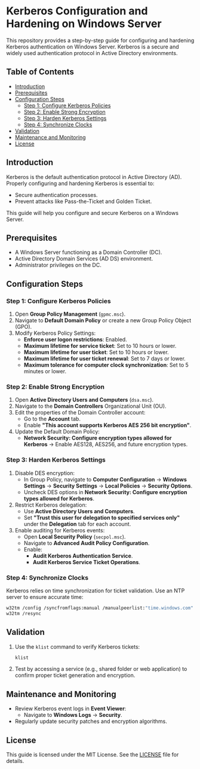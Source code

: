 # Kerberos Configuration and Hardening on Windows Server

This repository provides a step-by-step guide for configuring and hardening Kerberos authentication on Windows Server. Kerberos is a secure and widely used authentication protocol in Active Directory environments.

## Table of Contents
- [Introduction](#introduction)
- [Prerequisites](#prerequisites)
- [Configuration Steps](#configuration-steps)
  - [Step 1: Configure Kerberos Policies](#step-1-configure-kerberos-policies)
  - [Step 2: Enable Strong Encryption](#step-2-enable-strong-encryption)
  - [Step 3: Harden Kerberos Settings](#step-3-harden-kerberos-settings)
  - [Step 4: Synchronize Clocks](#step-4-synchronize-clocks)
- [Validation](#validation)
- [Maintenance and Monitoring](#maintenance-and-monitoring)
- [License](#license)

## Introduction
Kerberos is the default authentication protocol in Active Directory (AD). Properly configuring and hardening Kerberos is essential to:
- Secure authentication processes.
- Prevent attacks like Pass-the-Ticket and Golden Ticket.

This guide will help you configure and secure Kerberos on a Windows Server.

## Prerequisites
- A Windows Server functioning as a Domain Controller (DC).
- Active Directory Domain Services (AD DS) environment.
- Administrator privileges on the DC.

## Configuration Steps

### Step 1: Configure Kerberos Policies
1. Open **Group Policy Management** (`gpmc.msc`).
2. Navigate to **Default Domain Policy** or create a new Group Policy Object (GPO).
3. Modify Kerberos Policy Settings:
   - **Enforce user logon restrictions**: Enabled.
   - **Maximum lifetime for service ticket**: Set to 10 hours or lower.
   - **Maximum lifetime for user ticket**: Set to 10 hours or lower.
   - **Maximum lifetime for user ticket renewal**: Set to 7 days or lower.
   - **Maximum tolerance for computer clock synchronization**: Set to 5 minutes or lower.

### Step 2: Enable Strong Encryption
1. Open **Active Directory Users and Computers** (`dsa.msc`).
2. Navigate to the **Domain Controllers** Organizational Unit (OU).
3. Edit the properties of the Domain Controller account:
   - Go to the **Account** tab.
   - Enable **"This account supports Kerberos AES 256 bit encryption"**.
4. Update the Default Domain Policy:
   - **Network Security: Configure encryption types allowed for Kerberos** → Enable AES128, AES256, and future encryption types.

### Step 3: Harden Kerberos Settings
1. Disable DES encryption:
   - In Group Policy, navigate to **Computer Configuration** → **Windows Settings** → **Security Settings** → **Local Policies** → **Security Options**.
   - Uncheck DES options in **Network Security: Configure encryption types allowed for Kerberos**.
2. Restrict Kerberos delegation:
   - Use **Active Directory Users and Computers**.
   - Set **"Trust this user for delegation to specified services only"** under the **Delegation** tab for each account.
3. Enable auditing for Kerberos events:
   - Open **Local Security Policy** (`secpol.msc`).
   - Navigate to **Advanced Audit Policy Configuration**.
   - Enable:
     - **Audit Kerberos Authentication Service**.
     - **Audit Kerberos Service Ticket Operations**.

### Step 4: Synchronize Clocks
Kerberos relies on time synchronization for ticket validation. Use an NTP server to ensure accurate time:
```bash
w32tm /config /syncfromflags:manual /manualpeerlist:"time.windows.com"
w32tm /resync
```

## Validation
1. Use the `klist` command to verify Kerberos tickets:
   ```bash
   klist
   ```
2. Test by accessing a service (e.g., shared folder or web application) to confirm proper ticket generation and encryption.

## Maintenance and Monitoring
- Review Kerberos event logs in **Event Viewer**:
  - Navigate to **Windows Logs** → **Security**.
- Regularly update security patches and encryption algorithms.

## License
This guide is licensed under the MIT License. See the [LICENSE](LICENSE) file for details.
